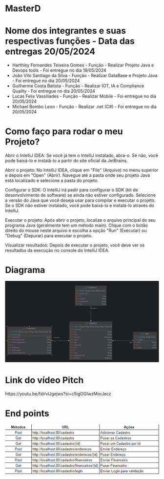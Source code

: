 # MasterD

<h1>Nome dos integrantes e suas respectivas funções -  Data das entregas 20/05/2024</h1>
<ul>
  <li>Harthley Fernandes Teixeira Gomes -  Função -  Realizar Projeto Java e Devops tools - Foi entregue no dia 19/05/2024</li>
  <li>João Vito Santiago da Silva - Função -  Realizar DataBase e Projeto Java - Foi entregue no dia 20/05/2024</li>
  <li>Guilherme Costa Batista - Função - Realizar IOT, IA e Compliance Quality - Foi entregue no dia 20/05/2024</li>
  <li>Lucas Felix Vassiliades - Função - Realizar Mobile - Foi entregue no dia 20/05/2024</li>
  <li>Michael Bombo Leon - Função - Realizar .net (C#) - Foi entregue no dia 20/05/2024</li>
</ul>

<h1>Como faço para rodar o meu Projeto?</h1>

<p>Abrir o IntelliJ IDEA: Se você já tem o IntelliJ instalado, abra-o. Se não, você pode baixá-lo e instalá-lo a partir do site oficial da JetBrains.

Abrir o projeto: No IntelliJ IDEA, clique em "File" (Arquivo) no menu superior e depois em "Open" (Abrir). Navegue até a pasta onde seu projeto Java está localizado e selecione a pasta do projeto.

Configurar o SDK: O IntelliJ irá pedir para configurar o SDK (kit de desenvolvimento de software) se ainda não estiver configurado. Selecione a versão do Java que você deseja usar para compilar e executar o projeto. Se o SDK não estiver instalado, você pode baixá-lo e instalá-lo através do IntelliJ.

Executar o projeto: Após abrir o projeto, localize o arquivo principal do seu programa Java (geralmente tem um método main). Clique com o botão direito do mouse neste arquivo e escolha a opção "Run" (Executar) ou "Debug" (Depurar) para executar o projeto.

Visualizar resultados: Depois de executar o projeto, você deve ver os resultados da execução no console do IntelliJ IDEA.</p>

<h1>Diagrama</h1>

<img src="Challenge/documentacao/diagrama.png">

<h1>Link do vídeo Pitch</h1>
<p>https://youtu.be/faVvlJgejws?si=c5igOGIwzMorJecz</p>

<h1>End points</h1>

<img src="Challenge/documentacao/img.png">
